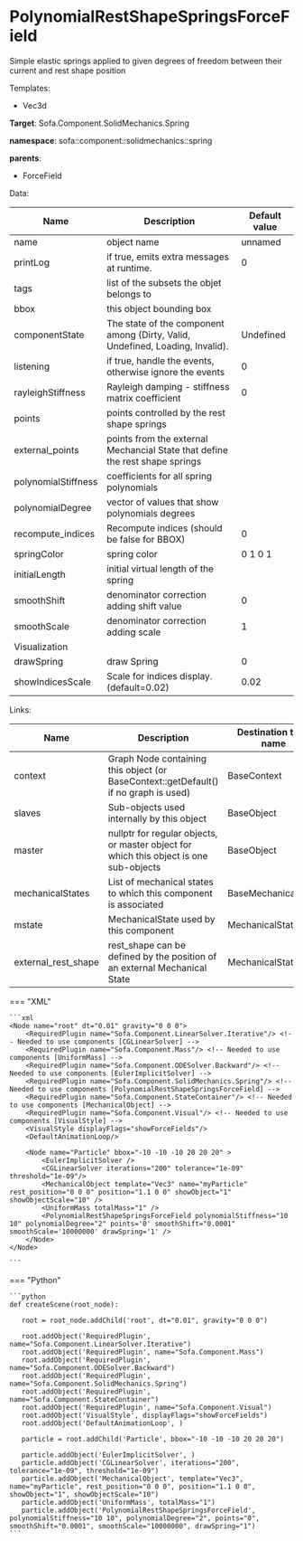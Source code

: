# PolynomialRestShapeSpringsForceField

Simple elastic springs applied to given degrees of freedom between their current and rest shape position


Templates:

- Vec3d

__Target__: Sofa.Component.SolidMechanics.Spring

__namespace__: sofa::component::solidmechanics::spring

__parents__:

- ForceField

Data: 

<table>
    <thead>
        <tr>
            <th>Name</th>
            <th>Description</th>
            <th>Default value</th>
        </tr>
    </thead>
    <tbody>
	<tr>
		<td>name</td>
		<td>
object name
		</td>
		<td>unnamed</td>
	</tr>
	<tr>
		<td>printLog</td>
		<td>
if true, emits extra messages at runtime.
		</td>
		<td>0</td>
	</tr>
	<tr>
		<td>tags</td>
		<td>
list of the subsets the objet belongs to
		</td>
		<td></td>
	</tr>
	<tr>
		<td>bbox</td>
		<td>
this object bounding box
		</td>
		<td></td>
	</tr>
	<tr>
		<td>componentState</td>
		<td>
The state of the component among (Dirty, Valid, Undefined, Loading, Invalid).
		</td>
		<td>Undefined</td>
	</tr>
	<tr>
		<td>listening</td>
		<td>
if true, handle the events, otherwise ignore the events
		</td>
		<td>0</td>
	</tr>
	<tr>
		<td>rayleighStiffness</td>
		<td>
Rayleigh damping - stiffness matrix coefficient
		</td>
		<td>0</td>
	</tr>
	<tr>
		<td>points</td>
		<td>
points controlled by the rest shape springs
		</td>
		<td></td>
	</tr>
	<tr>
		<td>external_points</td>
		<td>
points from the external Mechancial State that define the rest shape springs
		</td>
		<td></td>
	</tr>
	<tr>
		<td>polynomialStiffness</td>
		<td>
coefficients for all spring polynomials
		</td>
		<td></td>
	</tr>
	<tr>
		<td>polynomialDegree</td>
		<td>
vector of values that show polynomials degrees
		</td>
		<td></td>
	</tr>
	<tr>
		<td>recompute_indices</td>
		<td>
Recompute indices (should be false for BBOX)
		</td>
		<td>0</td>
	</tr>
	<tr>
		<td>springColor</td>
		<td>
spring color
		</td>
		<td>0 1 0 1</td>
	</tr>
	<tr>
		<td>initialLength</td>
		<td>
initial virtual length of the spring
		</td>
		<td></td>
	</tr>
	<tr>
		<td>smoothShift</td>
		<td>
denominator correction adding shift value
		</td>
		<td>0</td>
	</tr>
	<tr>
		<td>smoothScale</td>
		<td>
denominator correction adding scale
		</td>
		<td>1</td>
	</tr>
	<tr>
		<td colspan="3">Visualization</td>
	</tr>
	<tr>
		<td>drawSpring</td>
		<td>
draw Spring
		</td>
		<td>0</td>
	</tr>
	<tr>
		<td>showIndicesScale</td>
		<td>
Scale for indices display. (default=0.02)
		</td>
		<td>0.02</td>
	</tr>

</tbody>
</table>

Links: 


| Name | Description | Destination type name |
| ---- | ----------- | --------------------- |
|context|Graph Node containing this object (or BaseContext::getDefault() if no graph is used)|BaseContext|
|slaves|Sub-objects used internally by this object|BaseObject|
|master|nullptr for regular objects, or master object for which this object is one sub-objects|BaseObject|
|mechanicalStates|List of mechanical states to which this component is associated|BaseMechanicalState|
|mstate|MechanicalState used by this component|MechanicalState<Vec3d>|
|external_rest_shape|rest_shape can be defined by the position of an external Mechanical State|MechanicalState<Vec3d>|

=== "XML"

    ```xml
    <Node name="root" dt="0.01" gravity="0 0 0">
        <RequiredPlugin name="Sofa.Component.LinearSolver.Iterative"/> <!-- Needed to use components [CGLinearSolver] -->
        <RequiredPlugin name="Sofa.Component.Mass"/> <!-- Needed to use components [UniformMass] -->
        <RequiredPlugin name="Sofa.Component.ODESolver.Backward"/> <!-- Needed to use components [EulerImplicitSolver] -->
        <RequiredPlugin name="Sofa.Component.SolidMechanics.Spring"/> <!-- Needed to use components [PolynomialRestShapeSpringsForceField] -->
        <RequiredPlugin name="Sofa.Component.StateContainer"/> <!-- Needed to use components [MechanicalObject] -->
        <RequiredPlugin name="Sofa.Component.Visual"/> <!-- Needed to use components [VisualStyle] -->
        <VisualStyle displayFlags="showForceFields"/>
        <DefaultAnimationLoop/>
    
        <Node name="Particle" bbox="-10 -10 -10 20 20 20" >
            <EulerImplicitSolver />
            <CGLinearSolver iterations="200" tolerance="1e-09" threshold="1e-09"/>
            <MechanicalObject template="Vec3" name="myParticle" rest_position="0 0 0" position="1.1 0 0" showObject="1" showObjectScale="10" />
            <UniformMass totalMass="1" />
            <PolynomialRestShapeSpringsForceField polynomialStiffness="10 10" polynomialDegree="2" points='0' smoothShift="0.0001" smoothScale='10000000' drawSpring='1' />
        </Node>
    </Node>

    ```

=== "Python"

    ```python
    def createScene(root_node):

       root = root_node.addChild('root', dt="0.01", gravity="0 0 0")

       root.addObject('RequiredPlugin', name="Sofa.Component.LinearSolver.Iterative")
       root.addObject('RequiredPlugin', name="Sofa.Component.Mass")
       root.addObject('RequiredPlugin', name="Sofa.Component.ODESolver.Backward")
       root.addObject('RequiredPlugin', name="Sofa.Component.SolidMechanics.Spring")
       root.addObject('RequiredPlugin', name="Sofa.Component.StateContainer")
       root.addObject('RequiredPlugin', name="Sofa.Component.Visual")
       root.addObject('VisualStyle', displayFlags="showForceFields")
       root.addObject('DefaultAnimationLoop', )

       particle = root.addChild('Particle', bbox="-10 -10 -10 20 20 20")

       particle.addObject('EulerImplicitSolver', )
       particle.addObject('CGLinearSolver', iterations="200", tolerance="1e-09", threshold="1e-09")
       particle.addObject('MechanicalObject', template="Vec3", name="myParticle", rest_position="0 0 0", position="1.1 0 0", showObject="1", showObjectScale="10")
       particle.addObject('UniformMass', totalMass="1")
       particle.addObject('PolynomialRestShapeSpringsForceField', polynomialStiffness="10 10", polynomialDegree="2", points="0", smoothShift="0.0001", smoothScale="10000000", drawSpring="1")
    ```

